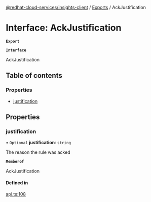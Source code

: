 [@redhat-cloud-services/insights-client](../README.md) / [Exports](../modules.md) / AckJustification

# Interface: AckJustification

**`Export`**

**`Interface`**

AckJustification

## Table of contents

### Properties

- [justification](AckJustification.md#justification)

## Properties

### justification

• `Optional` **justification**: `string`

The reason the rule was acked

**`Memberof`**

AckJustification

#### Defined in

[api.ts:108](https://github.com/RedHatInsights/javascript-clients/blob/master/packages/insights/api.ts#L108)
